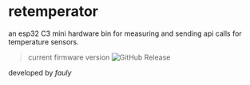 # retemperator

an esp32 C3 mini hardware bin for measuring and sending api calls for temperature sensors.

> current firmware version
> ![GitHub Release](https://img.shields.io/github/v/release/fauly/retemperator?label=version)


developed by *fauly*